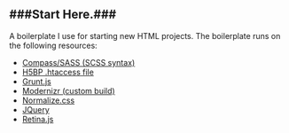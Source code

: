 ###Start Here.###
---
A boilerplate I use for starting new HTML projects. The boilerplate runs on the following resources:  
* [Compass/SASS (SCSS syntax)](http://compass-style.org/)
* [H5BP .htaccess file](https://github.com/h5bp/html5-boilerplate/blob/master/.htaccess)
* [Grunt.js](http://gruntjs.com/)
* [Modernizr (custom build)](http://modernizr.com/download/#-fontface-backgroundsize-borderimage-borderradius-boxshadow-flexbox-flexboxlegacy-multiplebgs-opacity-rgba-textshadow-cssanimations-csscolumns-generatedcontent-cssgradients-csstransforms-csstransforms3d-csstransitions-canvas-draganddrop-audio-video-input-inputtypes-geolocation-svg-touch-shiv-mq-cssclasses-teststyles-testprop-testallprops-hasevent-prefixes-domprefixes-load)
* [Normalize.css](http://necolas.github.io/normalize.css/)
* [JQuery](http://jquery.com/)
* [Retina.js](http://retinajs.com/)